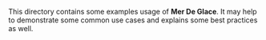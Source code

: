 This directory contains some examples usage of **Mer De Glace**. It may help to demonstrate some common use cases and explains some best practices as well.
